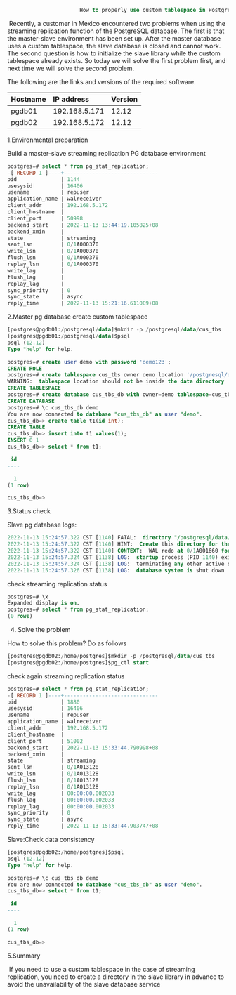 ```sql
                       How to properly use custom tablespace in PostgreSQL database streaming replication
```

​        Recently, a customer in Mexico encountered two problems when using the streaming replication function of the PostgreSQL database. The first is that the master-slave environment has been set up. After the master database uses a custom tablespace, the slave database is closed and cannot work. The second question is how to initialize the slave library while the custom tablespace already exists. So today we will solve the first problem first, and next time we will solve the second problem.

The following are the links and versions of the required software.

| Hostname | IP address                  | Version |
| -------- | :-------------------------- | :------ |
| pgdb01   | 192.168.5.171               | 12.12   |
| pgdb02   | 192.168.5.172               | 12.12   |

1.Environmental preparation

Build a master-slave streaming replication PG database environment

```sql
postgres=# select * from pg_stat_replication;
-[ RECORD 1 ]----+------------------------------
pid              | 1144
usesysid         | 16406
usename          | repuser
application_name | walreceiver
client_addr      | 192.168.5.172
client_hostname  |
client_port      | 50998
backend_start    | 2022-11-13 13:44:19.105825+08
backend_xmin     |
state            | streaming
sent_lsn         | 0/1A000370
write_lsn        | 0/1A000370
flush_lsn        | 0/1A000370
replay_lsn       | 0/1A000370
write_lag        |
flush_lag        |
replay_lag       |
sync_priority    | 0
sync_state       | async
reply_time       | 2022-11-13 15:21:16.611089+08
```

2.Master pg database create custom tablespace

```sql
[postgres@pgdb01:/postgresql/data]$mkdir -p /postgresql/data/cus_tbs
[postgres@pgdb01:/postgresql/data]$psql
psql (12.12)
Type "help" for help.

postgres=# create user demo with password 'demo123';
CREATE ROLE
postgres=# create tablespace cus_tbs owner demo location '/postgresql/data/cus_tbs';
WARNING:  tablespace location should not be inside the data directory
CREATE TABLESPACE
postgres=# create database cus_tbs_db with owner=demo tablespace=cus_tbs;
CREATE DATABASE
postgres=# \c cus_tbs_db demo
You are now connected to database "cus_tbs_db" as user "demo".
cus_tbs_db=> create table t1(id int);
CREATE TABLE
cus_tbs_db=> insert into t1 values(1);
INSERT 0 1
cus_tbs_db=> select * from t1;

 id
----

  1
(1 row)

cus_tbs_db=>
```

3.Status check

Slave pg database logs:

```sql
2022-11-13 15:24:57.322 CST [1140] FATAL:  directory "/postgresql/data/cus_tbs" does not exist
2022-11-13 15:24:57.322 CST [1140] HINT:  Create this directory for the tablespace before restarting the server.
2022-11-13 15:24:57.322 CST [1140] CONTEXT:  WAL redo at 0/1A001660 for Tablespace/CREATE: 16421 "/postgresql/data/cus_tbs"
2022-11-13 15:24:57.324 CST [1138] LOG:  startup process (PID 1140) exited with exit code 1
2022-11-13 15:24:57.324 CST [1138] LOG:  terminating any other active server processes
2022-11-13 15:24:57.326 CST [1138] LOG:  database system is shut down
```

check streaming replication status

```sql
postgres=# \x
Expanded display is on.
postgres=# select * from pg_stat_replication;
(0 rows)
```

4. Solve the problem

How to solve this problem? Do as follows

```sql
[postgres@pgdb02:/home/postgres]$mkdir -p /postgresql/data/cus_tbs
[postgres@pgdb02:/home/postgres]$pg_ctl start
```



check again streaming replication status 

```sql
postgres=# select * from pg_stat_replication;
-[ RECORD 1 ]----+------------------------------
pid              | 1880
usesysid         | 16406
usename          | repuser
application_name | walreceiver
client_addr      | 192.168.5.172
client_hostname  |
client_port      | 51002
backend_start    | 2022-11-13 15:33:44.790998+08
backend_xmin     |
state            | streaming
sent_lsn         | 0/1A013128
write_lsn        | 0/1A013128
flush_lsn        | 0/1A013128
replay_lsn       | 0/1A013128
write_lag        | 00:00:00.002033
flush_lag        | 00:00:00.002033
replay_lag       | 00:00:00.002033
sync_priority    | 0
sync_state       | async
reply_time       | 2022-11-13 15:33:44.903747+08
```

Slave:Check data consistency

```sql
[postgres@pgdb02:/home/postgres]$psql
psql (12.12)
Type "help" for help.

postgres=# \c cus_tbs_db demo
You are now connected to database "cus_tbs_db" as user "demo".
cus_tbs_db=> select * from t1;

 id
----

  1
(1 row)

cus_tbs_db=>
```

5.Summary

​       If you need to use a custom tablespace in the case of streaming replication, you need to create a directory in the slave library in advance to avoid the unavailability of the slave database service

